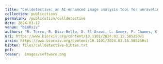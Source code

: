 ```yaml
---
title: "Celldetective: an AI-enhanced image analysis tool for unraveling dynamic cell interactions"
collection: publications
permalink: /publication/celldetective
date: 2024-03-17
venue: "bioRxiv"
authors: "R. Torro, B. Diaz-Bello, D. El Arawi, L. Ammer, P. Chames, K. Sengupta, L. Limozin"
uri: https://www.biorxiv.org/content/10.1101/2024.03.15.585250v1
arxiv: https://www.biorxiv.org/content/10.1101/2024.03.15.585250v1
bibtex: files/celldetective-bibtex.txt
pdf: 
teaser:  images/software.png
---
```

